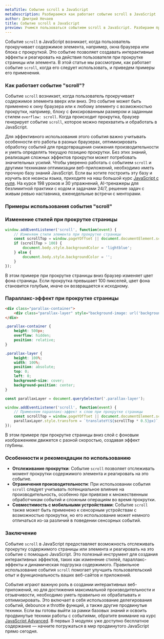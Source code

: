 ```yaml
---
metaTitle: Событие scroll в JavaScript
metaDescription: Разбираемся как работает событие scroll в JavaScript
author: Дмитрий Нечаев
title: Событие scroll в JavaScript
preview: Учимся пользоваться событием scroll в JavaScript. Разбираем примеры использования
---
```


Событие `scroll` в JavaScript возникает, когда пользователь прокручивает содержимое элемента, например, окна браузера или блока с прокруткой. Это событие позволяет создавать интерактивные эффекты и реагировать на действия пользователя при прокрутке страницы или элемента. В этой статье мы рассмотрим, как работает событие `scroll`, когда его следует использовать, и приведем примеры его применения.

### Как работает событие "scroll"?

Событие `scroll` возникает, когда пользователь прокручивает содержимое элемента вверх или вниз. Это событие может быть применено к окну браузера или к любому элементу с возможностью прокрутки, например, блоку с фиксированным размером и заданным стилем `overflow: scroll`. Когда происходит прокрутка, браузер генерирует событие `scroll`, которое можно перехватить и обработать в JavaScript.

Для эффективного использования этого события важно учитывать особенности его работы в разных браузерах, оптимизировать обработку событий для предотвращения снижения производительности и уметь определять текущую позицию прокрутки. Без этих знаний, реализация сложных эффектов прокрутки может потребовать значительных усилий. Чтобы уверенно работать с событием `scroll` и другими техниками оптимизации веб-приложений, необходимо иметь прочную базу знаний JavaScript. Если вы хотите построить эту базу и изучить все нюансы языка, приходите на наш большой курс [JavaScript с нуля](https://purpleschool.ru/course/javascript-basics?utm_source=knowledgebase&utm_medium=text&utm_campaign=sobytie-scroll-v-javascript). На курсе 198 уроков и 30 упражнений, AI-тренажеры для безлимитной практики с кодом и задачами 24/7, решение задач с живым ревью наставника, еженедельные встречи с менторами.

### Примеры использования события "scroll"

### Изменение стилей при прокрутке страницы

```jsx
window.addEventListener('scroll', function(event) {
    // Изменяем стили элемента при прокрутке страницы
    const scrollTop = window.pageYOffset || document.documentElement.scrollTop;
    if (scrollTop > 100) {
        document.body.style.backgroundColor = 'lightblue';
    } else {
        document.body.style.backgroundColor = '';
    }
});

```

В этом примере при прокрутке страницы вниз браузер изменяет цвет фона страницы. Если прокрутка превышает 100 пикселей, цвет фона становится голубым, иначе он возвращается к исходному.

### Параллакс-эффект при прокрутке страницы

```html
<div class="parallax-container">
    <div class="parallax-layer" style="background-image: url('background.jpg');"></div>
</div>

```

```css
.parallax-container {
    height: 500px;
    overflow: hidden;
    position: relative;
}

.parallax-layer {
    height: 100%;
    width: 100%;
    position: absolute;
    top: 0;
    left: 0;
    background-size: cover;
    background-position: center;
}

```

```jsx
const parallaxLayer = document.querySelector('.parallax-layer');

window.addEventListener('scroll', function(event) {
    // Применяем параллакс-эффект к слою при прокрутке страницы
    const scrollTop = window.pageYOffset || document.documentElement.scrollTop;
    parallaxLayer.style.transform = `translateY(${scrollTop * 0.5}px)`;
});

```

В этом примере при прокрутке страницы вниз слой с фоновым изображением движется с разной скоростью, создавая эффект глубины.

### Особенности и рекомендации по использованию

- **Отслеживание прокрутки**: Событие `scroll` позволяет отслеживать момент прокрутки содержимого элемента и реагировать на это событие.
- **Ограничения производительности**: При использовании события `scroll` следует учитывать потенциальное влияние на производительность, особенно при привязке к множественным обработчикам событий и сложным операциям во время прокрутки.
- **Совместимость с мобильными устройствами**: Событие `scroll` также может быть применено к сенсорным устройствам с возможностью прокрутки, но его использование может немного отличаться из-за различий в поведении сенсорных событий.

### Заключение

Событие `scroll` в JavaScript предоставляет возможность отслеживать прокрутку содержимого страницы или элемента и реагировать на это событие с помощью JavaScript. Это полезный инструмент для создания интерактивных эффектов, таких как изменение стилей, параллакс-эффекты и динамическая подгрузка содержимого. Правильное использование события `scroll` помогает улучшить пользовательский опыт и функциональность ваших веб-сайтов и приложений.

События играют важную роль в создании интерактивных веб-приложений, но для достижения максимальной производительности и отзывчивости, необходимо уметь правильно их обрабатывать и оптимизировать. Это включает в себя использование делегирования событий, debounce и throttle функций, а также другие продвинутые техники. Если вы готовы выйти за рамки базовых знаний и освоить продвинутые техники работы с событиями, обратите внимание на курс [JavaScript Advanced](https://purpleschool.ru/course/javascript-advanced?utm_source=knowledgebase&utm_medium=text&utm_campaign=sobytie-scroll-v-javascript). В первых 3 модулях уже доступно бесплатное содержание — начните погружаться в мир продвинутого JavaScript прямо сегодня.
